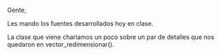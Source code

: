  Gente,

   Les mando los fuentes desarrollados hoy en clase.

   La clase que viene charlamos un poco sobre un par de detalles que nos quedaron en vector_redimensionar().


